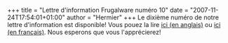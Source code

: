 +++
title = "Lettre d'information Frugalware numéro 10"
date = "2007-11-24T17:54:01+01:00"
author = "Hermier"
+++
Le dixième numéro de notre lettre d'information est disponible! Vous pouez la lire [ici (en anglais)](/newsletter/10) ou [ici (en français)](http://frugalware-fr.tuxfamily.org/forums/viewtopic.php?id=615). Nous esperons que vous l'apprécierez!